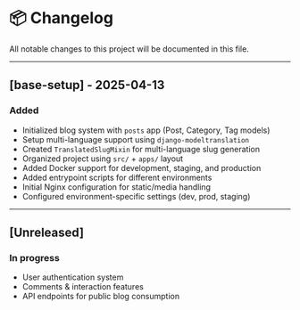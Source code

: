 # 📦 Changelog

All notable changes to this project will be documented in this file.

---

## [base-setup] - 2025-04-13

### Added

- Initialized blog system with `posts` app (Post, Category, Tag models)
- Setup multi-language support using `django-modeltranslation`
- Created `TranslatedSlugMixin` for multi-language slug generation
- Organized project using `src/` + `apps/` layout
- Added Docker support for development, staging, and production
- Added entrypoint scripts for different environments
- Initial Nginx configuration for static/media handling
- Configured environment-specific settings (dev, prod, staging)

---

## [Unreleased]

### In progress

- User authentication system
- Comments & interaction features
- API endpoints for public blog consumption